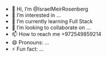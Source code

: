- 👋 Hi, I’m @IsraelMeirRosenberg
- 👀 I’m interested in ...
- 🌱 I’m currently learning Full Stack
- 💞️ I’m looking to collaborate on ...
- 📫 How to reach me +972549859214
- 😄 Pronouns: ...
- ⚡ Fun fact: ...

<!---
IsraelMeirRosenberg/IsraelMeirRosenberg is a ✨ special ✨ repository because its `README.md` (this file) appears on your GitHub profile.
You can click the Preview link to take a look at your changes.
--->
